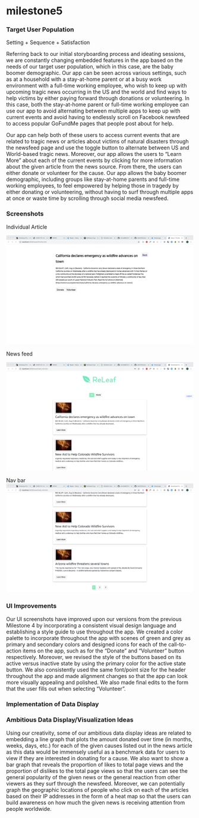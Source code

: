 # milestone5

### Target User Population 

Setting + Sequence + Satisfaction

Referring back to our initial storyboarding process and ideating sessions, we are constantly changing embedded features in the app based on the needs of our target user population, which in this case, are the baby boomer demographic. Our app can be seen across various settings, such as at a household with a stay-at-home parent or at a busy work environment with a full-time working employee, who wish to keep up with upcoming tragic news occurring in the US and the world and find ways to help victims by either paying forward through donations or volunteering. In this case, both the stay-at-home parent or full-time working employee can use our app to avoid alternating between multiple apps to keep up with current events and avoid having to endlessly scroll on Facebook newsfeed to access popular GoFundMe pages that people post about for help. 

Our app can help both of these users to access current events that are related to tragic news or articles about victims of natural disasters through the newsfeed page and use the toggle button to alternate between US and World-based tragic news. Moreover, our app allows the users to “Learn More” about each of the current events by clicking for more information about the given article from the news source. From there, the users can either donate or volunteer for the cause. Our app allows the baby boomer demographic, including groups like stay-at-home parents and full-time working employees, to feel empowered by helping those in tragedy by either donating or volunteering, without having to surf through multiple apps at once or waste time by scrolling through social media newsfeed. 



### Screenshots 



Individual Article


![](milestone5/Screen_article.png)



News feed

![](milestone5/Screen_news_feed.png)


Nav bar
![](milestone5/Nav-bar-subtle.png)



### UI Improvements

Our UI screenshots have improved upon our versions from the previous Milestone 4 by incorporating a consistent visual design language and establishing a style guide to use throughout the app. We created a color palette to incorporate throughout the app with scenes of green and grey as primary and secondary colors and designed icons for each of the call-to-action items on the app, such as for the “Donate” and “Volunteer” button respectively. Moreover, we revised the style of the buttons based on its active versus inactive state by using the primary color for the active state button. We also consistently used the same font/point size for the header throughout the app and made alignment changes so that the app can look more visually appealing and polished. We also made final edits to the form that the user fills out when selecting “Volunteer”. 



### Implementation of Data Display



### Ambitious Data Display/Visualization Ideas 

Using our creativity, some of our ambitious data display ideas are related to embedding a line graph that plots the amount donated over time (in months, weeks, days, etc.) for each of the given causes listed out in the news article as this data would be immensely useful as a benchmark data for users to view if they are interested in donating for a cause. We also want to show a bar graph that reveals the proportion of likes to total page views and the proportion of dislikes to the total page views so that the users can see the general popularity of the given news or the general reaction from other viewers as they surf through the newsfeed. Moreover, we can potentially graph the geographic locations of people who click on each of the articles based on their IP addresses in the form of a heat map so that the users can build awareness on how much the given news is receiving attention from people worldwide. 

